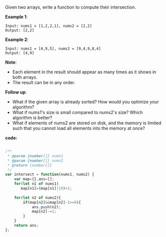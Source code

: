 Given two arrays, write a function to compute their intersection.

**Example 1**:
```
Input: nums1 = [1,2,2,1], nums2 = [2,2]
Output: [2,2]
```

**Example 2**:
```
Input: nums1 = [4,9,5], nums2 = [9,4,9,8,4]
Output: [4,9]
```

**Note**:

- Each element in the result should appear as many times as it shows in both arrays.
- The result can be in any order.

**Follow up**:

- What if the given array is already sorted? How would you optimize your algorithm?
- What if nums1's size is small compared to nums2's size? Which algorithm is better?
- What if elements of nums2 are stored on disk, and the memory is limited such that you cannot load all elements into the memory at once?


**code:**

```js

/**
 * @param {number[]} nums1
 * @param {number[]} nums2
 * @return {number[]}
 */
var intersect = function(nums1, nums2) {
    var map={},ans=[];
    for(let n1 of nums1)
       map[n1]=(map[n1]||0)+1;
    
    for(let n2 of nums2){
        if(map[n2]&&map[n2]-1>=0){
            ans.push(n2);
            map[n2]-=1;
        }
    }
    return ans;
};

```